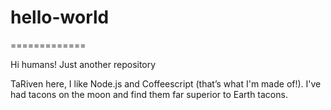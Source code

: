 # hello-world
=============

Hi humans!
Just another repository

TaRiven here, I like Node.js and Coffeescript (that’s what I'm made of!).
I've had tacons on the moon and find them far superior to Earth tacons.
